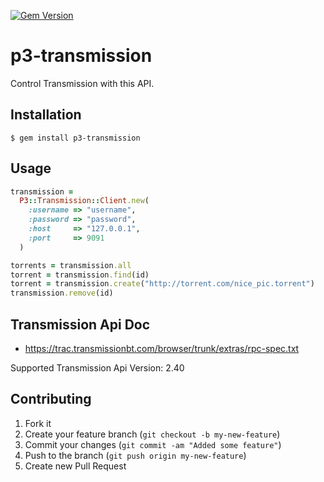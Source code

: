 [![Gem Version](https://badge.fury.io/rb/p3-transmission.svg)](http://badge.fury.io/rb/p3-transmission)

# p3-transmission

Control Transmission with this API.

## Installation

    $ gem install p3-transmission

## Usage

``` ruby
transmission =
  P3::Transmission::Client.new(
    :username => "username",
    :password => "password",
    :host     => "127.0.0.1",
    :port     => 9091
  )

torrents = transmission.all
torrent = transmission.find(id)
torrent = transmission.create("http://torrent.com/nice_pic.torrent")
transmission.remove(id)
```

## Transmission Api Doc

* https://trac.transmissionbt.com/browser/trunk/extras/rpc-spec.txt

Supported Transmission Api Version: 2.40

## Contributing

1. Fork it
2. Create your feature branch (`git checkout -b my-new-feature`)
3. Commit your changes (`git commit -am "Added some feature"`)
4. Push to the branch (`git push origin my-new-feature`)
5. Create new Pull Request
